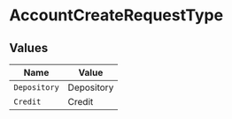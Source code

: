 # AccountCreateRequestType


## Values

| Name         | Value        |
| ------------ | ------------ |
| `Depository` | Depository   |
| `Credit`     | Credit       |